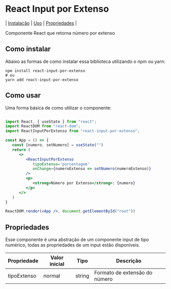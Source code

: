 # React Input por Extenso

| [Instalação](#como-instalar) | [Uso](#como-usar) | [Propriedades](#propriedades) |

Componente React que retorna número por extenso

## Como instalar 

Abaixo as formas de como instalar essa biblioteca utilizando o npm ou yarn:

```
npm install react-input-por-extenso
# ou
yarn add react-input-por-extenso
```

## Como usar 

Uma forma básica de como utilizar o componente:

```jsx

import React, { useState } from "react";
import ReactDOM from "react-dom";
import ReactInputPorExtenso from "react-input-por-extenso";

const App = () => {
   const [numero, setNumero] = useState("")
   return (
      <>
         <ReactInputPorExtenso
            tipoExtenso='porcentagem'
            onChange={numeroExtenso => setNumero(numeroExtenso)}
         />
         <p>
            <strong>Número por Extenso</strong>: {numero}
         </p>
      </>
   )
}

ReactDOM.render(<App />, document.getElementById("root"))

```

## Propriedades

Esse componente é uma abstração  de um componente input de tipo numérico,
todas as propriedades de um input estão disponíveis.

| Propriedade | Valor inicial | Tipo   | Descrição                     |
| ----------- | ------------- | ------ | ----------------------------- |
| tipoExtenso | normal        | string | Formato de extensão do número |